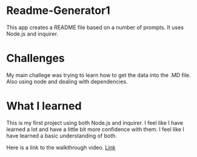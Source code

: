 # Readme-Generator1

This app creates a README file based on a number of prompts. It uses Node.js and inquirer.

# Challenges

My main challege was trying to learn how to get the data into the .MD file. Also using node and dealing with dependencies.

# What I learned

This is my first project using both Node.js and inquirer. I feel like I have learned a lot and have a little bit more confidence with them. I feel like I have learned a basic understanding of both.

Here is a link to the walkthrough video. [Link](https://watch.screencastify.com/v/6H2ASvFH7lrKbEIfgpXb)

